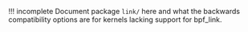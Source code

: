 !!! incomplete
    Document package `link/` here and what the backwards compatibility options
    are for kernels lacking support for bpf_link.
